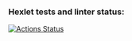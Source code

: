 ### Hexlet tests and linter status:
[![Actions Status](https://github.com/Successful1991/frontend-project-lvl4/workflows/hexlet-check/badge.svg)](https://github.com/Successful1991/frontend-project-lvl4/actions)